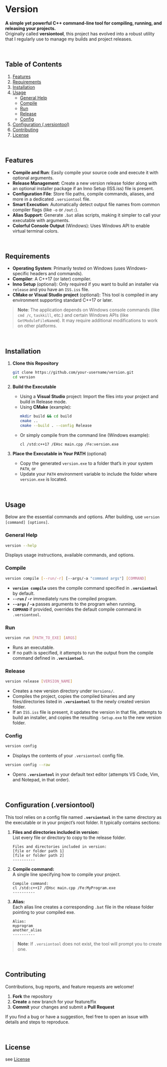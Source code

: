 # Version

**A simple yet powerful C++ command-line tool for compiling, running, and releasing your projects.**  
Originally called **versiontool**, this project has evolved into a robust utility that I regularly use to manage my builds and project releases.

<br/>

## Table of Contents
1. [Features](#features)  
2. [Requirements](#requirements)  
3. [Installation](#installation)  
4. [Usage](#usage)  
    - [General Help](#general-help)
    - [Compile](#compile)
    - [Run](#run)
    - [Release](#release)
    - [Config](#config)
5. [Configuration (.versiontool)](#configuration-versiontool)
6. [Contributing](#contributing)
7. [License](#license)

<br/>

## Features

- **Compile and Run**: Easily compile your source code and execute it with optional arguments.  
- **Release Management**: Create a new version release folder along with an optional installer package if an Inno Setup (ISS.iss) file is present.  
- **Configuration File**: Store file paths, compile commands, aliases, and more in a dedicated `.versiontool` file.  
- **Smart Execution**: Automatically detect output file names from common compiler flags (like `-o` or `/out:`).  
- **Alias Support**: Generate `.bat` alias scripts, making it simpler to call your executable with arguments.  
- **Colorful Console Output** (Windows): Uses Windows API to enable virtual terminal colors.  

<br/>

## Requirements

- **Operating System**: Primarily tested on Windows (uses Windows-specific headers and commands).  
- **Compiler**: A C++17 (or later) compiler.  
- **Inno Setup** (optional): Only required if you want to build an installer via `release` and you have an `ISS.iss` file.  
- **CMake or Visual Studio project** (optional): This tool is compiled in any environment supporting standard C++17 or later.  

> **Note**: The application depends on Windows console commands (like `cmd /c`, `taskkill`, etc.) and certain Windows APIs (like `GetModuleFileNameW`). It may require additional modifications to work on other platforms.

<br/>

## Installation

1. **Clone this Repository**  
   ```bash
   git clone https://github.com/your-username/version.git
   cd version
   ```

2. **Build the Executable**  
   - Using a **Visual Studio** project: Import the files into your project and build in Release mode.  
   - Using **CMake** (example):  
     ```bash
     mkdir build && cd build
     cmake ..
     cmake --build . --config Release
     ```
   - Or simply compile from the command line (Windows example):  
     ```bash
     cl /std:c++17 /EHsc main.cpp /Fe:version.exe
     ```

3. **Place the Executable in Your PATH** (optional)  
   - Copy the generated `version.exe` to a folder that’s in your system `PATH`, or  
   - Update your `PATH` environment variable to include the folder where `version.exe` is located.

<br/>

## Usage

Below are the essential commands and options. After building, use `version [command] [options]`.

### General Help
```bash
version --help
```
Displays usage instructions, available commands, and options.

### Compile
```bash
version compile [--run/-r] [--args/-a "command args"] [COMMAND]
```
- **`version compile`** uses the compile command specified in **`.versiontool`** by default.
- **`--run` / `-r`** immediately runs the compiled program.
- **`--args` / `-a`** passes arguments to the program when running.
- **`COMMAND`** if provided, overrides the default compile command in `.versiontool`.

### Run
```bash
version run [PATH_TO_EXE] [ARGS]
```
- Runs an executable.  
- If no path is specified, it attempts to run the output from the compile command defined in **`.versiontool`**.  

### Release
```bash
version release [VERSION_NAME]
```
- Creates a new version directory under `Versions/`.
- Compiles the project, copies the compiled binaries and any files/directories listed in **`.versiontool`** to the newly created version folder.
- If an `ISS.iss` file is present, it updates the version in that file, attempts to build an installer, and copies the resulting `-Setup.exe` to the new version folder.

### Config
```bash
version config
```
- Displays the contents of your `.versiontool` config file.

```bash
version config --raw
```
- Opens **`.versiontool`** in your default text editor (attempts VS Code, Vim, and Notepad, in that order).

<br/>

## Configuration (.versiontool)

This tool relies on a config file named **`.versiontool`** in the same directory as the executable or in your project’s root folder. It typically contains sections:

1. **Files and directories included in version:**  
   List every file or directory to copy to the release folder.  
   ```
   Files and directories included in version:
   [file or folder path 1]
   [file or folder path 2]
   ----------
   ```
2. **Compile command:**  
   A single line specifying how to compile your project.  
   ```
   Compile command:
   cl /std:c++17 /EHsc main.cpp /Fe:MyProgram.exe
   ----------
   ```
3. **Alias:**  
   Each alias line creates a corresponding `.bat` file in the release folder pointing to your compiled exe.  
   ```
   Alias:
   myprogram
   another_alias
   ----------
   ```

> **Note**: If `.versiontool` does not exist, the tool will prompt you to create one.

<br/>

## Contributing

Contributions, bug reports, and feature requests are welcome!  
1. **Fork** the repository  
2. **Create** a new branch for your feature/fix  
3. **Commit** your changes and submit a **Pull Request**  

If you find a bug or have a suggestion, feel free to open an issue with details and steps to reproduce.

<br/>

## License

see [License](Copyright-Disclaimer.md)